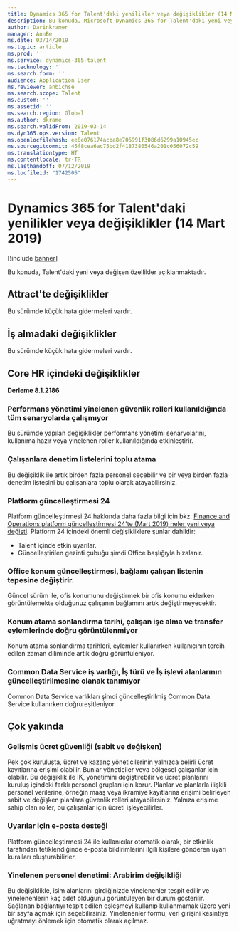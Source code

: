 ```yaml
---
title: Dynamics 365 for Talent'daki yenilikler veya değişiklikler (14 Mart 2019)
description: Bu konuda, Microsoft Dynamics 365 for Talent'daki yeni veya değişen özellikler açıklanmaktadır.
author: Darinkramer
manager: AnnBe
ms.date: 03/14/2019
ms.topic: article
ms.prod: ''
ms.service: dynamics-365-talent
ms.technology: ''
ms.search.form: ''
audience: Application User
ms.reviewer: anbichse
ms.search.scope: Talent
ms.custom: ''
ms.assetid: ''
ms.search.region: Global
ms.author: dkrame
ms.search.validFrom: 2019-03-14
ms.dyn365.ops.version: Talent
ms.openlocfilehash: ee8e076174acba8e706991f3086d6299a10945ec
ms.sourcegitcommit: 45f8cea6ac75bd2f4187380546a201c056072c59
ms.translationtype: HT
ms.contentlocale: tr-TR
ms.lasthandoff: 07/12/2019
ms.locfileid: "1742505"
---
```

# <a name="whats-new-or-changed-in-dynamics-365-for-talent-march-14-2019"></a>Dynamics 365 for Talent'daki yenilikler veya değişiklikler (14 Mart 2019)

[!include [banner](includes/banner.md)]

Bu konuda, Talent'daki yeni veya değişen özellikler açıklanmaktadır.

## <a name="changes-in-attract"></a>Attract'te değişiklikler
Bu sürümde küçük hata gidermeleri vardır.

## <a name="changes-in-onboarding"></a>İş almadaki değişiklikler
Bu sürümde küçük hata gidermeleri vardır.

## <a name="changes-in-core-hr"></a>Core HR içindeki değişiklikler
**Derleme 8.1.2186**

### <a name="performance-management-not-working-in-all-scenarios-when-using-duplicate-security-roles"></a>Performans yönetimi yinelenen güvenlik rolleri kullanıldığında tüm senaryolarda çalışmıyor
Bu sürümde yapılan değişiklikler performans yönetimi senaryolarını, kullanıma hazır veya yinelenen roller kullanıldığında etkinleştirir.

### <a name="mass-assign-checklists-to-workers"></a>Çalışanlara denetim listelerini toplu atama
Bu değişiklik ile artık birden fazla personel seçebilir ve bir veya birden fazla denetim listesini bu çalışanlara toplu olarak atayabilirsiniz. 

### <a name="platform-update-24"></a>Platform güncelleştirmesi 24
Platform güncelleştirmesi 24 hakkında daha fazla bilgi için bkz. [Finance and Operations platform güncelleştirmesi 24'te (Mart 2019) neler yeni veya değişti](https://docs.microsoft.com/dynamics365/unified-operations/fin-and-ops/get-started/whats-new-platform-update-24). Platform 24 içindeki önemli değişikliklere şunlar dahildir: 

- Talent içinde etkin uyarılar.
- Güncelleştirilen gezinti çubuğu şimdi Office başlığıyla hizalanır.

### <a name="office-location-update-switches-the-context-to-the-top-of-the-worker-list"></a>Office konum güncelleştirmesi, bağlamı çalışan listenin tepesine değiştirir.
Güncel sürüm ile, ofis konumunu değiştirmek bir ofis konumu eklerken görüntülemekte olduğunuz çalışanın bağlamını artık değiştirmeyecektir.

### <a name="position-assignment-end-date-doesnt-display-correctly-on-worker-hire-and-transfer-actions"></a>Konum atama sonlandırma tarihi, çalışan işe alma ve transfer eylemlerinde doğru görüntülenmiyor
Konum atama sonlandırma tarihleri, eylemler kullanırken kullanıcının tercih edilen zaman diliminde artık doğru görüntüleniyor.

### <a name="common-data-service-job-entity-doesnt-allow-job-type-and-job-function-fields-to-update"></a>Common Data Service iş varlığı, İş türü ve İş işlevi alanlarının güncelleştirilmesine olanak tanımıyor
Common Data Service varlıkları şimdi güncelleştirilmiş Common Data Service kullanırken doğru eşitleniyor.

## <a name="coming-soon"></a>Çok yakında

###  <a name="advanced-compensation-security-fixed-and-variable"></a>Gelişmiş ücret güvenliği (sabit ve değişken)
Pek çok kuruluşta, ücret ve kazanç yöneticilerinin yalnızca belirli ücret kayıtlarına erişimi olabilir. Bunlar yöneticiler veya bölgesel çalışanlar için olabilir. Bu değişiklik ile IK, yönetimini değiştirebilir ve ücret planlarını kuruluş içindeki farklı personel grupları için korur. Planlar ve planlarla ilişkili personel verilerine, örneğin maaş veya ikramiye kayıtlarına erişimi belirleyen sabit ve değişken planlara güvenlik rolleri atayabilirsiniz. Yalnıza erişime sahip olan roller, bu çalışanlar için ücreti işleyebilirler.

###  <a name="email-support-for-alerts"></a>Uyarılar için e-posta desteği
Platform güncelleştirmesi 24 ile kullanıcılar otomatik olarak, bir etkinlik tarafından tetiklendiğinde e-posta bildirimlerini ilgili kişilere gönderen uyarı kuralları oluşturabilirler.

### <a name="duplicate-employee-check-interface-changes"></a>Yinelenen personel denetimi: Arabirim değişikliği
Bu değişiklikle, isim alanlarını girdiğinizde yinelenenler tespit edilir ve yinelenenlerin kaç adet olduğunu görüntüleyen bir durum gösterilir. Sağlanan bağlantıyı tespit edilen eşleşmeyi kullanıp kullanmamak üzere yeni bir sayfa açmak için seçebilirsiniz. Yinelenenler formu, veri girişini kesintiye uğratmayı önlemek için otomatik olarak açılmaz.
